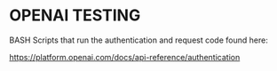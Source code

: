 # OPENAI TESTING

BASH Scripts that run the authentication and request code found here:

https://platform.openai.com/docs/api-reference/authentication
